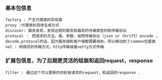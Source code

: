 
### 基本包信息

```text
factory : 产生代理类的实现类
proxy :代理类的具体生成方式
discover: 服务发现，发现远程的服务和服务的传输类型的和传输协议
protocol ： 把请求的方法，类，参数，按照传输协议（json or thrift）encode ，decode,protocol的话，因为服务端和客户端都需要用到，所以移动到了common包里面
net : 网络层的传输方式，http传输或者netty方式传输
```


### 扩展包信息，为了后期更灵活的组装和返回request，response

```text
filter : 通过这个可以更新的的封装请求的request，和返回的response .

```


